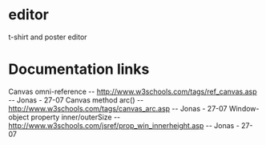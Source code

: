 # editor
t-shirt and poster editor



# Documentation links

Canvas omni-reference                  -- http://www.w3schools.com/tags/ref_canvas.asp             -- Jonas  - 27-07
Canvas method arc()                    -- http://www.w3schools.com/tags/canvas_arc.asp             -- Jonas  - 27-07
Window-object property inner/outerSize -- http://www.w3schools.com/jsref/prop_win_innerheight.asp  -- Jonas  - 27-07

